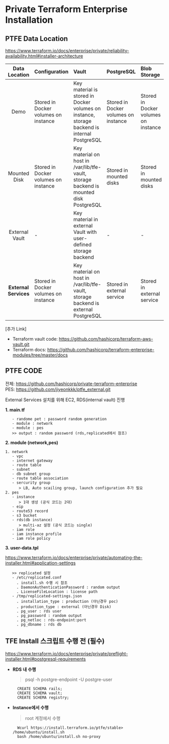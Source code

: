# **Private Terraform Enterprise Installation**

## **PTFE Data Location**
https://www.terraform.io/docs/enterprise/private/reliability-availability.html#installer-architecture

|Data Location|Configuration|Vault|PostgreSQL|Blob Storage|
|:---:|:---|:---|:---|:---|
|Demo	|Stored in Docker volumes on instance	|Key material is stored in Docker volumes on instance, storage backend is internal PostgreSQL	|Stored in Docker volumes on instance	|Stored in Docker volumes on instance
|Mounted Disk	|Stored in Docker volumes on instance	|Key material on host in /var/lib/tfe-vault, storage backend is mounted disk PostgreSQL	|Stored in mounted disks	|Stored in mounted disks
|External Vault	|-	|Key material in external Vault with user-defined storage backend	|-	|-
|**External Services**	|Stored in Docker volumes on instance	|Key material on host in /var/lib/tfe-vault, storage backend is external PostgreSQL	|Stored in external service	|Stored in external service



[추가 Link]
- Terraform vault code: https://github.com/hashicorp/terraform-aws-vault.git
- Terraform docs: https://github.com/hashicorp/terraform-enterprise-modules/tree/master/docs

## **PTFE CODE** 
전체: https://github.com/hashicorp/private-terraform-enterprise<br>
PES: https://github.com/jiyeonkkk/ptfe_external.git 


External Services 설치를 위해 EC2, RDS(internal vault) 진행

**1. main.tf**
   
       - randome pet : password random generation
       - module : network
       - module : pes
       >> output : random password (rds,replicated에서 참조)

**2. module (network,pes)**
    
    1. network
       - vpc
       - internet gateway
       - route table
       - subnet
       - db subnet group
       - route table association
       - sercurity group
          > LB, Auto scailing group, launch configuration 추가 필요
    2. pes
       - instance
          > 1대 생성 (공식 코드는 2대)
       - eip
       - route53 record
       - s3 bucket
       - rds(db instance)
          > multi-az 설정 (공식 코드는 single)
       - iam role
       - iam instance profile
       - iam role policy


**3. user-data.tpl**

   https://www.terraform.io/docs/enterprise/private/automating-the-installer.html#application-settings 
       
       >> replicated 설정
       - /etc/replicated.conf
         . install.sh 수행 시 참조
         . DaemonAuthenticationPassword : random output
         . LicenseFileLocation : license path
       - /tmp/replicated-settings.json
         . installation_type : production (아닌경우 poc)
         . production_type : external (아닌경우 Disk)
         . pg_user : rds user
         . pg_password : random output
         . pg_netloc : rds-endpoint:port
         . pg_dbname : rds db

## **TFE Install 스크립트 수행 전 (필수)**
https://www.terraform.io/docs/enterprise/private/preflight-installer.html#postgresql-requirements
- **RDS 내 수행**
    > psql -h postgre-endpoint -U postgre-user

        CREATE SCHEMA rails; 
        CREATE SCHEMA vault; 
        CREATE SCHEMA registry; 

- **Instance에서 수행**
    > root 계정에서 수행

        Wcurl https://install.terraform.io/ptfe/stable> /home/ubuntu/install.sh
        bash /home/ubuntu/install.sh no-proxy